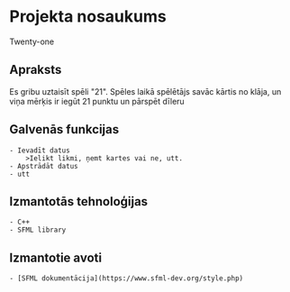# Projekta nosaukums
  Twenty-one

## Apraksts
  Es gribu uztaisīt spēli "21".
  Spēles laikā spēlētājs savāc kārtis no klāja, un viņa mērķis ir iegūt 21 punktu un pārspēt dīleru
	
  
## Galvenās funkcijas
	- Ievadīt datus
		>Ielikt likmi, ņemt kartes vai ne, utt.
	- Apstrādāt datus
	- utt
## Izmantotās tehnoloģijas
	- C++
	- SFML library
## Izmantotie avoti
	- [SFML dokumentācija](https://www.sfml-dev.org/style.php)
